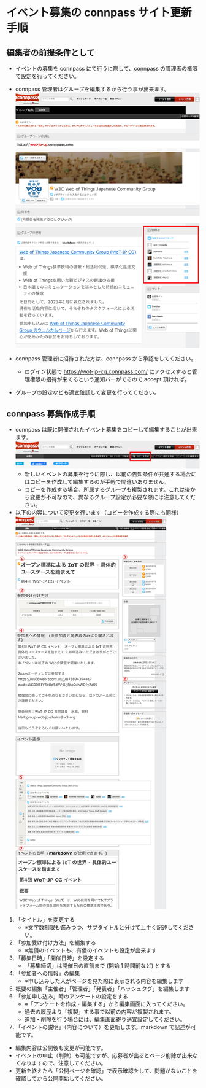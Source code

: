 # イベント募集の connpass サイト更新手順
## 編集者の前提条件として
- イベントの募集を connpass にて行うに際して、connpass の管理者の権限で設定を行ってください。

- connpass 管理者はグループを編集するから行う事が出来ます。
  ![connpass グループの画像](./images/connpass_000.jpg)

- connpass 管理者に招待された方は、connpass から承認をしてください。
	- ログイン状態で https://wot-jp-cg.connpass.com/ にアクセスすると管理権限の招待が来てるという通知バーがでるので accept 頂ければ。 
	
- グループの設定なども適宜確認して変更を行ってください。


## connpass 募集作成手順
- connpass は既に開催されたイベント募集をコピーして編集することが出来ます。
![connpass イベントのコピー](./images/connpass_001.jpg)
	- 新しいイベントの募集を行うに際し、以前の告知条件が共通する場合にはコピーを作成して編集するのが手軽で間違いありません。
	- コピーを作成する場合、所属するグループも複製されます。これは後から変更が不可なので、異なるグループ設定が必要な際には注意してください。
- 以下の内容について変更を行います（コピーを作成する際にも同様）
![connpass イベント編集部分](./images/connpass_002.jpg)
1. 「タイトル」を変更する　
   - ※文字数制限も鑑みつつ、サブタイトルと分けて上手く記述してください。
2. 「参加受け付け方法」を編集する　
   - ※無償のイベントも、有償のイベントも設定が出来ます
3. 「募集日時」「開催日時」を設定する
   - 「募集締切」は開催日の直前まで (開始 1 時間前など) とする
4. 「参加者への情報」の編集　
   - ※申し込みした人がページを見た際に表示される内容を編集します
5. 概要の編集「主催者」「管理者」「発表者」「ハッシュタグ」を編集します
6. 「参加申し込み」時のアンケートの設定をする　
	- ※「アンケートを作成・編集する」から編集画面に入ってください。
	- 過去の履歴より「複製」する事で以前の内容が複製されます。
	- 追加・削除を行う場合には、編集画面寄り適宜設定してください。
7. 「イベントの説明」（内容について）を更新します。markdown で記述が可能です。
- 編集内容は公開後も変更が可能です。
- イベントの中止（削除）も可能ですが、応募者が出るとページ削除が出来なくなりますので、注意してください。
- 更新を終えたら「公開ページを確認」で表示確認をして、問題がないことを確認してから公開開始してください。
